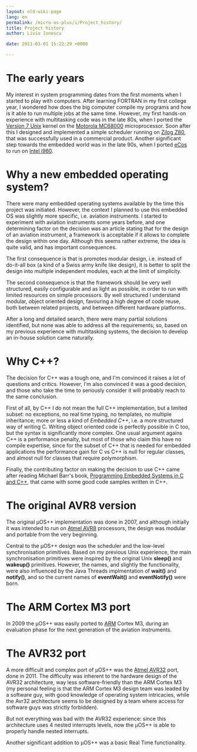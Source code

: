 ```yaml
---
layout: old-wiki-page
lang: en
permalink: /micro-os-plus/i/Project_history/
title: Project history
author: Liviu Ionescu

date: 2011-03-01 15:22:29 +0000

---
```


The early years
===============

My interest in system programming dates from the first moments when I started to play with computers. After learning FORTRAN in my first college year, I wondered how does the big computer compile my programs and how is it able to run multiple jobs at the same time. However, my first hands-on experience with multitasking code was in the late 80s, when I ported the [Version 7 Unix](http://en.wikipedia.org/wiki/Version_7_Unix) kernel on the [Motorola MC68000](http://en.wikipedia.org/wiki/68000) microprocessor. Soon after this I designed and implemented a simple scheduler running on [Zilog Z80](http://en.wikipedia.org/wiki/Z80), that was successfully used in a commercial product. Another significant step towards the embedded world was in the late 90s, when I ported [eCos](http://en.wikipedia.org/wiki/ECos) to run on [Intel i960](http://en.wikipedia.org/wiki/I960).

Why a new embedded operating system?
====================================

There were many embedded operating systems available by the time this project was initiated. However, the context I planned to use this embedded OS was slightly more specific, i.e. aviation instruments. I started to experiment with aviation instruments some years before, and one determining factor on the decision was an article stating that for the design of an aviation instrument, a framework is acceptable if it allows to complete the design within one day. Although this seems rather extreme, the idea is quite valid, and has important consequences.

The first consequence is that is promotes modular design, i.e. instead of do-it-all box (a kind of a Swiss army knife like design), it is better to split the design into multiple independent modules, each at the limit of simplicity.

The second consequence is that the framework should be very well structured, easily configurable and as light as possible, in order to run with limited resources on simple processors. By well structured I understand modular, object oriented design, favouring a high degree of code reuse, both between related projects, and between different hardware platforms.

After a long and detailed search, there were many partial solutions identified, but none was able to address all the requirements; so, based on my previous experience with multitasking systems, the decision to develop an in-house solution came naturally.

Why C++?
========

The decision for C++ was a tough one, and I'm convinced it raises a lot of questions and critics. However, I'm also convinced it was a good decision, and those who take the time to seriously consider it will probably reach to the same conclusion.

First of all, by C++ I do not mean the full C++ implementation, but a limited subset: no exceptions, no real time typing, no templates, no multiple inheritance; more or less a kind of *Embedded C++*, i.e. a more structured way of writing C. Writing object oriented code is perfectly possible in C too, but the syntax is significantly more complex. One usual argument agains C++ is a performance penalty, but most of those who claim this have no compile expertise, since for the subset of C++ that is needed for embedded applications the performance gain for C vs C++ is null for regular classes, and almost null for classes that require polymorphism.

Finally, the contributing factor on making the decision to use C++ came after reading Michael Barr's book, [Programming Embedded Systems in C and C++](http://www.amazon.com/Programming-Embedded-Systems-C/dp/1565923545), that came with some good code samples written in C++.

The original AVR8 version
=========================

The original µOS++ implementation was done in 2007, and although initially it was intended to run on [Atmel AVR8](http://en.wikipedia.org/wiki/AVR8) processors, the design was modular and portable from the very beginning.

Central to the µOS++ design was the scheduler and the low-level synchronisation primitives. Based on my previous Unix experience, the main synchronisation primitives were inspired by the original Unix **sleep()** and **wakeup()** primitives. However, the names, and slightly the functionality, were also influenced by the Java Threads implmentation of **wait()** and **notify()**, and so the current names of **eventWait()** and **eventNotify()** were born.

The ARM Cortex M3 port
======================

In 2009 the µOS++ was easily ported to [ARM](http://en.wikipedia.org/wiki/ARM_architecture) Cortex M3, during an evaluation phase for the next generation of the aviation instruments.

The AVR32 port
==============

A more difficult and complex port of µOS++ was the [Atmel AVR32](http://en.wikipedia.org/wiki/AVR32) port, done in 2011. The difficulty was inherent to the hardware design of the AVR32 architecture, way less software-friendly than the ARM Cortex M3 (my personal feeling is that the ARM Cortex M3 design team was leaded by a software guy, with good knowledge of operating system intricacies, while the Avr32 architecture seems to be designed by a team where access for software guys was strictly forbidden).

But not everything was bad with the AVR32 experience: since this architecture uses 4 nested interrupts levels, now the µOS++ is able to properly handle nested interrupts.

Another significant addition to µOS++ was a basic Real Time functionality.
